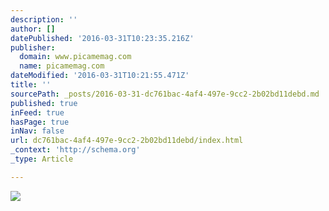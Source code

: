 ```yaml
---
description: ''
author: []
datePublished: '2016-03-31T10:23:35.216Z'
publisher:
  domain: www.picamemag.com
  name: picamemag.com
dateModified: '2016-03-31T10:21:55.471Z'
title: ''
sourcePath: _posts/2016-03-31-dc761bac-4af4-497e-9cc2-2b02bd11debd.md
published: true
inFeed: true
hasPage: true
inNav: false
url: dc761bac-4af4-497e-9cc2-2b02bd11debd/index.html
_context: 'http://schema.org'
_type: Article

---
```

![](http://www.picamemag.com/wp-content/uploads/giulia-rossi-picame-1.jpg)
